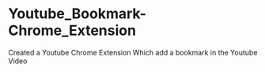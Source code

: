 # Youtube_Bookmark-Chrome_Extension
Created a Youtube Chrome Extension Which add a bookmark in the Youtube Video
